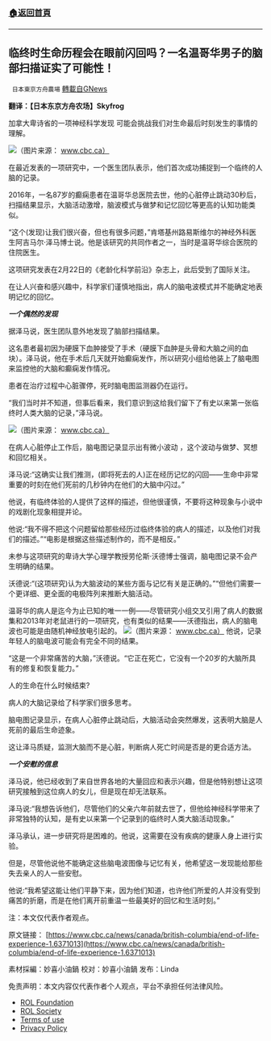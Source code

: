###  [:house:返回首頁](https://github.com/ourhimalayas/txt)
---


## 临终时生命历程会在眼前闪回吗？一名温哥华男子的脑部扫描证实了可能性！
` 日本東京方舟農場` [轉載自GNews](https://gnews.org/zh-hans/2153658/)

**翻译：【日本东京方舟农场】Skyfrog**

加拿大卑诗省的一项神经科学发现 可能会挑战我们对生命最后时刻发生的事情的理解。

![](https://assets.gnews.org/wp-content/uploads/2022/03/1-137.jpg)（图片来源： www.cbc.ca）

在最近发表的一项研究中，一个医生团队表示，他们首次成功捕捉到一个临终的人脑的记录。

2016年，一名87岁的癫痫患者在温哥华总医院去世，他的心脏停止跳动30秒后，扫描结果显示，大脑活动激增，脑波模式与做梦和记忆回忆等更高的认知功能类似。

“这个(发现)让我们很兴奋，但也有很多问题，”肯塔基州路易斯维尔的神经外科医生阿吉马尔·泽马博士说。他是该研究的共同作者之一，当时是温哥华综合医院的住院医生。

这项研究发表在2月22日的《老龄化科学前沿》杂志上，此后受到了国际关注。

在让人兴奋和感兴趣中，科学家们谨慎地指出，病人的脑电波模式并不能确定地表明记忆的回忆。

***一个偶然的发现***

据泽马说，医生团队意外地发现了脑部扫描结果。

这名患者最初因为硬膜下血肿接受了手术（硬膜下血肿是头骨和大脑之间的血块）。泽马说，他在手术后几天就开始癫痫发作，所以研究小组给他装上了脑电图来监控他的大脑和癫痫发作情况。

患者在治疗过程中心脏骤停，死时脑电图监测器仍在运行。

“我们当时并不知道，但事后看来，我们意识到这给我们留下了有史以来第一张临终时人类大脑的记录，”泽马说。

![](https://assets.gnews.org/wp-content/uploads/2022/03/21-2.jpg)（图片来源： www.cbc.ca）

在病人心脏停止工作后，脑电图记录显示出有微小波动 ，这个波动与做梦、冥想和回忆相关。

泽马说:“这确实让我们推测，(即将死去的人)正在经历记忆的闪回——生命中非常重要的时刻在他们死前的几秒钟内在他们的大脑中闪过。”

他说，有临终体验的人提供了这样的描述，但他很谨慎，不要将这种现象与小说中的戏剧化现象相提并论。

他说:“我不得不把这个问题留给那些经历过临终体验的病人的描述，以及他们对我们的描述。”“电影是根据这些描述制作的，而不是相反。”

未参与这项研究的卑诗大学心理学教授劳伦斯·沃德博士强调，脑电图记录不会产生明确的结果。

沃德说:“(这项研究)认为大脑波动的某些方面与记忆有关是正确的。”“但他们需要一个更详细、更全面的电极阵列来推断大脑活动。

温哥华的病人是迄今为止已知的唯一一例——尽管研究小组交叉引用了病人的数据集和2013年对老鼠进行的一项研究，也有类似的结果——沃德指出，病人的脑电波也可能是由随机神经放电引起的。
![](https://assets.gnews.org/wp-content/uploads/2022/03/2-85.jpg)（图片来源： www.cbc.ca）
他说，记录年轻人的脑电波可能会有完全不同的结果。

“这是一个非常痛苦的大脑，”沃德说。“它正在死亡，它没有一个20岁的大脑所具有的修复和恢复能力。”

人的生命在什么时候结束?

病人的大脑记录给了科学家们很多思考。

脑电图记录显示，在病人心脏停止跳动后，大脑活动会突然爆发，这表明大脑是人死前的最后生命迹象。

这让泽马质疑，监测大脑而不是心脏，判断病人死亡时间是否是的更合适方法。

***一个安慰的信息***

泽马说，他已经收到了来自世界各地的大量回应和表示兴趣，但是他特别想让这项研究接触到这位病人的女儿，但是现在却无法联系。

泽马说:“我想告诉他们，尽管他们的父亲六年前就去世了，但他给神经科学带来了非常独特的认知，是有史以来第一个记录到的临终时人类大脑活动现象。”

泽马承认，进一步研究将是困难的。他说，这需要在没有疾病的健康人身上进行实验。

但是，尽管他说他不能确定这些脑电波图像与记忆有关，他希望这一发现能给那些失去亲人的人一些安慰。

他说:“我希望这能让他们平静下来，因为他们知道，也许他们所爱的人并没有受到痛苦的折磨，而是在他们离开前重温一些最美好的回忆和生活时刻。”

注：本文仅代表作者观点。

原文链接：
[https://www.cbc.ca/news/canada/british-columbia/end-of-life-experience-1.6371013](https://www.cbc.ca/news/canada/british-columbia/end-of-life-experience-1.6371013)

素材採編：妙喜小油鍋
校对：妙喜小油鍋
发布：Linda

 

免责声明：本文内容仅代表作者个人观点，平台不承担任何法律风险。

- [ROL Foundation](https://rolfoundation.org/)
- [ROL Society](https://rolsociety.org/)
- [Terms of use](https://gnews.org/terms-of-use-3/)
- [Privacy Policy](https://gnews.org/privacy-policy/)
